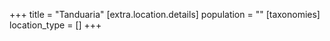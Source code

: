 +++
title = "Tanduaria"
[extra.location.details]
population = ""
[taxonomies]
location_type = []
+++

